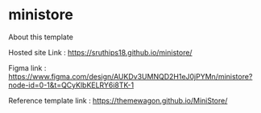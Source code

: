 # ministore

About this template

Hosted site Link : https://sruthips18.github.io/ministore/ 

Figma link : https://www.figma.com/design/AUKDv3UMNQD2H1eJ0jPYMn/ministore?node-id=0-1&t=QCyKlbKELRY6i8TK-1

Reference template link : https://themewagon.github.io/MiniStore/